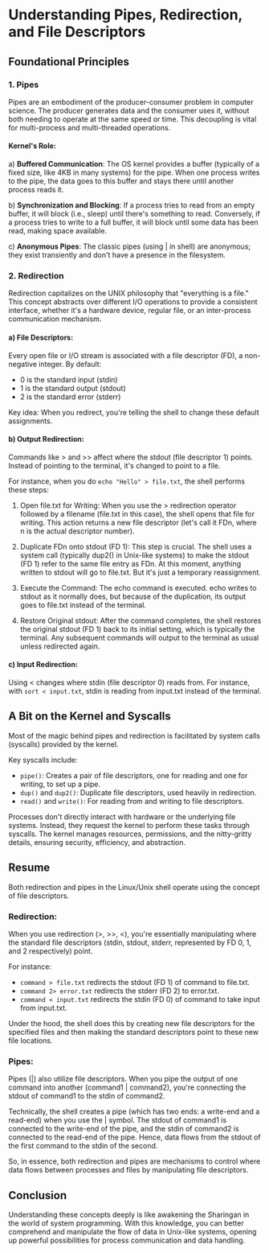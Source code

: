 # Understanding Pipes, Redirection, and File Descriptors



## Foundational Principles

### 1. Pipes

Pipes are an embodiment of the producer-consumer problem in computer science. The producer generates data and the consumer uses it, without both needing to operate at the same speed or time. This decoupling is vital for multi-process and multi-threaded operations.

#### Kernel's Role:

a) **Buffered Communication**: The OS kernel provides a buffer (typically of a fixed size, like 4KB in many systems) for the pipe. When one process writes to the pipe, the data goes to this buffer and stays there until another process reads it.

b) **Synchronization and Blocking**: If a process tries to read from an empty buffer, it will block (i.e., sleep) until there's something to read. Conversely, if a process tries to write to a full buffer, it will block until some data has been read, making space available.

c) **Anonymous Pipes**: The classic pipes (using | in shell) are anonymous; they exist transiently and don't have a presence in the filesystem.

### 2. Redirection

Redirection capitalizes on the UNIX philosophy that "everything is a file." This concept abstracts over different I/O operations to provide a consistent interface, whether it's a hardware device, regular file, or an inter-process communication mechanism.

#### a) File Descriptors:

Every open file or I/O stream is associated with a file descriptor (FD), a non-negative integer. By default:

- 0 is the standard input (stdin)
- 1 is the standard output (stdout)
- 2 is the standard error (stderr)

Key idea: When you redirect, you're telling the shell to change these default assignments.

#### b) Output Redirection:

Commands like > and >> affect where the stdout (file descriptor 1) points. Instead of pointing to the terminal, it's changed to point to a file.

For instance, when you do `echo "Hello" > file.txt`, the shell performs these steps:

1. Open file.txt for Writing: When you use the > redirection operator followed by a filename (file.txt in this case), the shell opens that file for writing. This action returns a new file descriptor (let's call it FDn, where n is the actual descriptor number).

2. Duplicate FDn onto stdout (FD 1): This step is crucial. The shell uses a system call (typically dup2() in Unix-like systems) to make the stdout (FD 1) refer to the same file entry as FDn. At this moment, anything written to stdout will go to file.txt. But it's just a temporary reassignment.

3. Execute the Command: The echo command is executed. echo writes to stdout as it normally does, but because of the duplication, its output goes to file.txt instead of the terminal.

4. Restore Original stdout: After the command completes, the shell restores the original stdout (FD 1) back to its initial setting, which is typically the terminal. Any subsequent commands will output to the terminal as usual unless redirected again.

#### c) Input Redirection:

Using < changes where stdin (file descriptor 0) reads from. For instance, with `sort < input.txt`, stdin is reading from input.txt instead of the terminal.

## A Bit on the Kernel and Syscalls

Most of the magic behind pipes and redirection is facilitated by system calls (syscalls) provided by the kernel. 

Key syscalls include:

- `pipe()`: Creates a pair of file descriptors, one for reading and one for writing, to set up a pipe.
- `dup()` and `dup2()`: Duplicate file descriptors, used heavily in redirection.
- `read()` and `write()`: For reading from and writing to file descriptors.

Processes don't directly interact with hardware or the underlying file systems. Instead, they request the kernel to perform these tasks through syscalls. The kernel manages resources, permissions, and the nitty-gritty details, ensuring security, efficiency, and abstraction.

## Resume

Both redirection and pipes in the Linux/Unix shell operate using the concept of file descriptors.

### Redirection:

When you use redirection (>, >>, <), you're essentially manipulating where the standard file descriptors (stdin, stdout, stderr, represented by FD 0, 1, and 2 respectively) point.

For instance:

- `command > file.txt` redirects the stdout (FD 1) of command to file.txt.
- `command 2> error.txt` redirects the stderr (FD 2) to error.txt.
- `command < input.txt` redirects the stdin (FD 0) of command to take input from input.txt.

Under the hood, the shell does this by creating new file descriptors for the specified files and then making the standard descriptors point to these new file locations.

### Pipes:

Pipes (|) also utilize file descriptors. When you pipe the output of one command into another (command1 | command2), you're connecting the stdout of command1 to the stdin of command2.

Technically, the shell creates a pipe (which has two ends: a write-end and a read-end) when you use the | symbol. The stdout of command1 is connected to the write-end of the pipe, and the stdin of command2 is connected to the read-end of the pipe. Hence, data flows from the stdout of the first command to the stdin of the second.

So, in essence, both redirection and pipes are mechanisms to control where data flows between processes and files by manipulating file descriptors.

## Conclusion

Understanding these concepts deeply is like awakening the Sharingan in the world of system programming. With this knowledge, you can better comprehend and manipulate the flow of data in Unix-like systems, opening up powerful possibilities for process communication and data handling.
